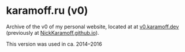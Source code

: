 # karamoff.ru (v0)

Archive of the v0 of my personal website, located at at [v0.karamoff.dev](https://v0.karamoff.dev)
(previously at [NickKaramoff.github.io](https://NickKaramoff.github.io)).

This version was used in ca. 2014–2016

